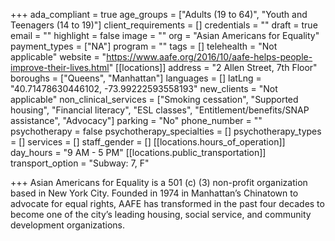 +++
ada_compliant = true
age_groups = ["Adults (19 to 64)", "Youth and Teenagers (14 to 19)"]
client_requirements = []
credentials = ""
draft = true
email = ""
highlight = false
image = ""
org = "Asian Americans for Equality"
payment_types = ["NA"]
program = ""
tags = []
telehealth = "Not applicable"
website = "https://www.aafe.org/2016/10/aafe-helps-people-improve-their-lives.html"
[[locations]]
address = "2 Allen Street, 7th Floor"
boroughs = ["Queens", "Manhattan"]
languages = []
latLng = "40.71478630446102, -73.99222593558193"
new_clients = "Not applicable"
non_clinical_services = ["Smoking cessation", "Supported housing", "Financial literacy", "ESL classes", "Entitlement/benefits/SNAP assistance", "Advocacy"]
parking = "No"
phone_number = ""
psychotherapy = false
psychotherapy_specialties = []
psychotherapy_types = []
services = []
staff_gender = []
[[locations.hours_of_operation]]
day_hours = "9 AM - 5 PM"
[[locations.public_transportation]]
transport_option = "Subway: 7, F"

+++
Asian Americans for Equality is a 501 (c) (3) non-profit organization based in New York City. Founded in 1974 in Manhattan’s Chinatown to advocate for equal rights, AAFE has transformed in the past four decades to become one of the city’s leading housing, social service, and community development organizations.